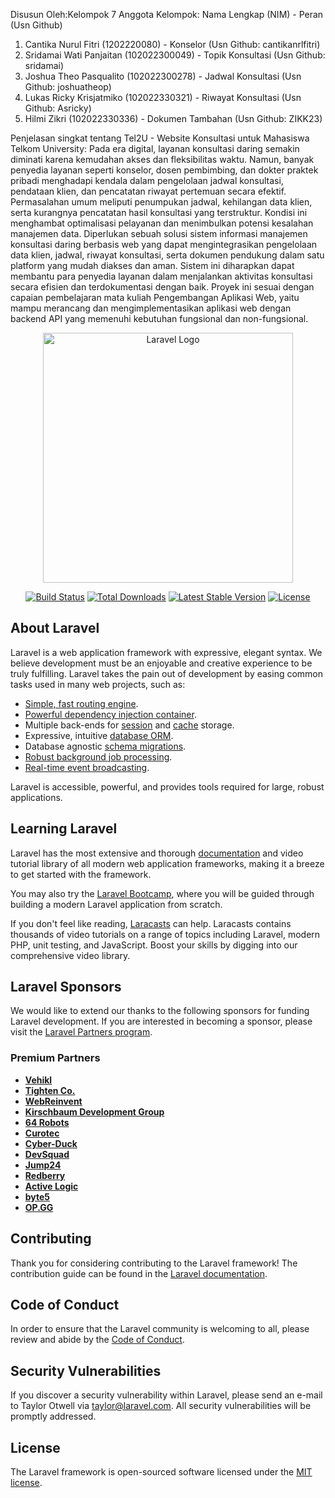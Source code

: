 Disusun Oleh:Kelompok 7
Anggota Kelompok: Nama Lengkap (NIM) - Peran (Usn Github)
1. Cantika Nurul Fitri (1202220080) - Konselor (Usn Github: cantikanrlfitri)
2. Sridamai Wati Panjaitan (102022300049) - Topik Konsultasi (Usn Github: sridamai)
3. Joshua Theo Pasqualito (102022300278) - Jadwal Konsultasi (Usn Github: joshuatheop)
4. Lukas Ricky Krisjatmiko (102022330321) - Riwayat Konsultasi (Usn Github: Asricky)
5. Hilmi Zikri (102022330336) - Dokumen Tambahan (Usn Github: ZIKK23)

Penjelasan singkat tentang Tel2U - Website Konsultasi untuk Mahasiswa Telkom University:
Pada era digital, layanan konsultasi daring semakin diminati karena kemudahan akses dan fleksibilitas waktu. Namun, banyak penyedia layanan seperti konselor, dosen pembimbing, dan dokter praktek pribadi menghadapi kendala dalam pengelolaan jadwal konsultasi, pendataan klien, dan pencatatan riwayat pertemuan secara efektif. Permasalahan umum meliputi penumpukan jadwal, kehilangan data klien, serta kurangnya pencatatan hasil konsultasi yang terstruktur. Kondisi ini menghambat optimalisasi pelayanan dan menimbulkan potensi kesalahan manajemen data.
Diperlukan sebuah solusi sistem informasi manajemen konsultasi daring berbasis web yang dapat mengintegrasikan pengelolaan data klien, jadwal, riwayat konsultasi, serta dokumen pendukung dalam satu platform yang mudah diakses dan aman. Sistem ini diharapkan dapat membantu para penyedia layanan dalam menjalankan aktivitas konsultasi secara efisien dan terdokumentasi dengan baik.
Proyek ini sesuai dengan capaian pembelajaran mata kuliah Pengembangan Aplikasi Web, yaitu mampu merancang dan mengimplementasikan aplikasi web dengan backend API yang memenuhi kebutuhan fungsional dan non-fungsional.

<p align="center"><a href="https://laravel.com" target="_blank"><img src="https://raw.githubusercontent.com/laravel/art/master/logo-lockup/5%20SVG/2%20CMYK/1%20Full%20Color/laravel-logolockup-cmyk-red.svg" width="400" alt="Laravel Logo"></a></p>

<p align="center">
<a href="https://github.com/laravel/framework/actions"><img src="https://github.com/laravel/framework/workflows/tests/badge.svg" alt="Build Status"></a>
<a href="https://packagist.org/packages/laravel/framework"><img src="https://img.shields.io/packagist/dt/laravel/framework" alt="Total Downloads"></a>
<a href="https://packagist.org/packages/laravel/framework"><img src="https://img.shields.io/packagist/v/laravel/framework" alt="Latest Stable Version"></a>
<a href="https://packagist.org/packages/laravel/framework"><img src="https://img.shields.io/packagist/l/laravel/framework" alt="License"></a>
</p>

## About Laravel

Laravel is a web application framework with expressive, elegant syntax. We believe development must be an enjoyable and creative experience to be truly fulfilling. Laravel takes the pain out of development by easing common tasks used in many web projects, such as:

- [Simple, fast routing engine](https://laravel.com/docs/routing).
- [Powerful dependency injection container](https://laravel.com/docs/container).
- Multiple back-ends for [session](https://laravel.com/docs/session) and [cache](https://laravel.com/docs/cache) storage.
- Expressive, intuitive [database ORM](https://laravel.com/docs/eloquent).
- Database agnostic [schema migrations](https://laravel.com/docs/migrations).
- [Robust background job processing](https://laravel.com/docs/queues).
- [Real-time event broadcasting](https://laravel.com/docs/broadcasting).

Laravel is accessible, powerful, and provides tools required for large, robust applications.

## Learning Laravel

Laravel has the most extensive and thorough [documentation](https://laravel.com/docs) and video tutorial library of all modern web application frameworks, making it a breeze to get started with the framework.

You may also try the [Laravel Bootcamp](https://bootcamp.laravel.com), where you will be guided through building a modern Laravel application from scratch.

If you don't feel like reading, [Laracasts](https://laracasts.com) can help. Laracasts contains thousands of video tutorials on a range of topics including Laravel, modern PHP, unit testing, and JavaScript. Boost your skills by digging into our comprehensive video library.

## Laravel Sponsors

We would like to extend our thanks to the following sponsors for funding Laravel development. If you are interested in becoming a sponsor, please visit the [Laravel Partners program](https://partners.laravel.com).

### Premium Partners

- **[Vehikl](https://vehikl.com/)**
- **[Tighten Co.](https://tighten.co)**
- **[WebReinvent](https://webreinvent.com/)**
- **[Kirschbaum Development Group](https://kirschbaumdevelopment.com)**
- **[64 Robots](https://64robots.com)**
- **[Curotec](https://www.curotec.com/services/technologies/laravel/)**
- **[Cyber-Duck](https://cyber-duck.co.uk)**
- **[DevSquad](https://devsquad.com/hire-laravel-developers)**
- **[Jump24](https://jump24.co.uk)**
- **[Redberry](https://redberry.international/laravel/)**
- **[Active Logic](https://activelogic.com)**
- **[byte5](https://byte5.de)**
- **[OP.GG](https://op.gg)**

## Contributing

Thank you for considering contributing to the Laravel framework! The contribution guide can be found in the [Laravel documentation](https://laravel.com/docs/contributions).

## Code of Conduct

In order to ensure that the Laravel community is welcoming to all, please review and abide by the [Code of Conduct](https://laravel.com/docs/contributions#code-of-conduct).

## Security Vulnerabilities

If you discover a security vulnerability within Laravel, please send an e-mail to Taylor Otwell via [taylor@laravel.com](mailto:taylor@laravel.com). All security vulnerabilities will be promptly addressed.

## License

The Laravel framework is open-sourced software licensed under the [MIT license](https://opensource.org/licenses/MIT).
